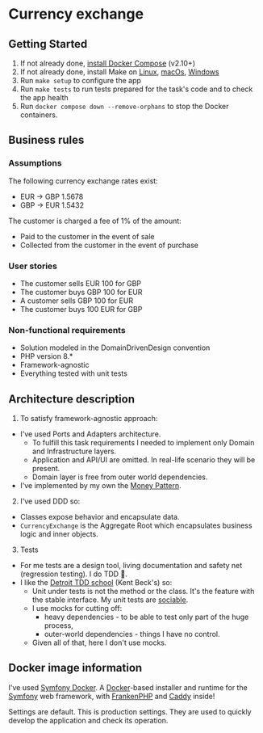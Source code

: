 # Currency exchange
## Getting Started

1. If not already done, [install Docker Compose](https://docs.docker.com/compose/install/) (v2.10+)
2. If not already done, install Make on [Linux](https://www.incredibuild.com/integrations/gnu-make), [macOs](https://formulae.brew.sh/formula/make), [Windows](https://gnuwin32.sourceforge.net/packages/make.htm)
3. Run `make setup` to configure the app
4. Run `make tests` to run tests prepared for the task's code and to check the app health
5. Run `docker compose down --remove-orphans` to stop the Docker containers.

## Business rules
### Assumptions
The following currency exchange rates exist:
- EUR -> GBP 1.5678
- GBP -> EUR 1.5432

The customer is charged a fee of 1% of the amount:
- Paid to the customer in the event of sale
- Collected from the customer in the event of purchase

### User stories
- The customer sells EUR 100 for GBP
- The customer buys GBP 100 for EUR
- A customer sells GBP 100 for EUR
- The customer buys 100 EUR for GBP

### Non-functional requirements
- Solution modeled in the DomainDrivenDesign convention
- PHP version 8.*
- Framework-agnostic
- Everything tested with unit tests

## Architecture description
1. To satisfy framework-agnostic approach:
- I've used Ports and Adapters architecture.  
  - To fulfill this task requirements I needed to implement only Domain and Infrastructure layers.
  - Application and API/UI are omitted. In real-life scenario they will be present.
  - Domain layer is free from outer world dependencies.
- I've implemented by my own the [Money Pattern](https://martinfowler.com/eaaCatalog/money.html).
2. I've used DDD so:
- Classes expose behavior and encapsulate data.
- `CurrencyExchange` is the Aggregate Root which encapsulates business logic and inner objects.
3. Tests
- For me tests are a design tool, living documentation and safety net (regression testing). I do TDD 🙂. 
- I like the [Detroit TDD school](https://zone84.tech/architecture/london-and-detroit-schools-of-unit-tests/) (Kent Beck's) so:
  - Unit under tests is not the method or the class. It's the feature with the stable interface. My unit tests are [sociable](https://martinfowler.com/bliki/UnitTest.html). 
  - I use mocks for cutting off:
    - heavy dependencies - to be able to test only part of the huge process,
    - outer-world dependencies - things I have no control.
  - Given all of that, here I don't use mocks.

## Docker image information
I've used [Symfony Docker](https://github.com/dunglas/symfony-docker).
A [Docker](https://www.docker.com/)-based installer and runtime for the [Symfony](https://symfony.com) web framework,
with [FrankenPHP](https://frankenphp.dev) and [Caddy](https://caddyserver.com/) inside!

Settings are default. This is production settings. They are used to quickly develop the application and check its operation.
